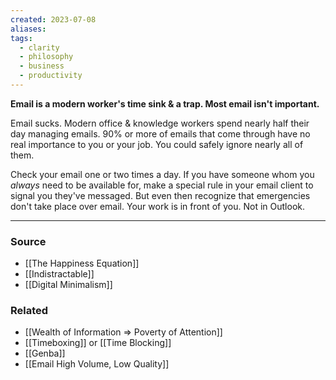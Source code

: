 ```yaml
---
created: 2023-07-08
aliases: 
tags:
  - clarity
  - philosophy
  - business
  - productivity
---
```

**Email is a modern worker's time sink & a trap. Most email isn't important.**

Email sucks. Modern office & knowledge workers spend nearly half their day managing emails. 90% or more of emails that come through have no real importance to you or your job. You could safely ignore nearly all of them.

Check your email one or two times a day. If you have someone whom you *always* need to be available for, make a special rule in your email client to signal you they've messaged. But even then recognize that emergencies don't take place over email. Your work is in front of you. Not in Outlook.

---

### Source
- [[The Happiness Equation]]
- [[Indistractable]]
- [[Digital Minimalism]]

### Related
- [[Wealth of Information ⇒ Poverty of Attention]] 
- [[Timeboxing]] or [[Time Blocking]] 
- [[Genba]] 
- [[Email  High Volume, Low Quality]]